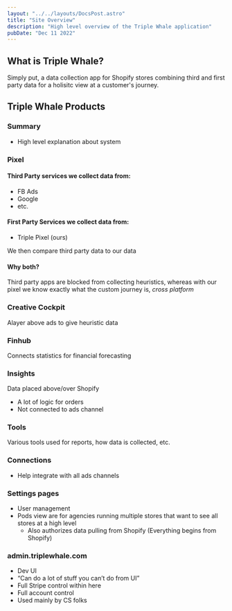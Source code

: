 ```yaml
---
layout: "../../layouts/DocsPost.astro"
title: "Site Overview"
description: "High level overview of the Triple Whale application"
pubDate: "Dec 11 2022"
---
```


## What is Triple Whale?

Simply put, a data collection app for Shopify stores combining third and first party data for a holisitc view at a customer's journey.


## Triple Whale Products


### Summary
- High level explanation about system

### Pixel

#### Third Party services we collect data from:
- FB Ads
- Google
- etc.

#### First Party Services we collect data from:
- Triple Pixel (ours)

We then compare third party data to our data

#### Why both?

Third party apps are blocked from collecting heuristics, whereas with our pixel we know exactly what the custom journey is, *cross platform*

### Creative Cockpit

Alayer above ads to give heuristic data

### Finhub 

Connects statistics for financial forecasting

### Insights

Data placed above/over Shopify	
- A lot of logic for orders
- Not connected to ads channel

### Tools

Various tools used for reports, how data is collected, etc.

### Connections
- Help integrate with all ads channels


### Settings pages
- User management
- Pods view are for agencies running multiple stores that want to see all stores at a high level
    - Also authorizes data pulling from Shopify (Everything begins from Shopify)

### admin.triplewhale.com
- Dev UI
- “Can do a lot of stuff you can’t do from UI”
- Full Stripe control within here
- Full account control
- Used mainly by CS folks

